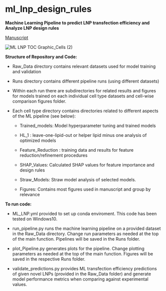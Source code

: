 # ml_lnp_design_rules
**Machine Learning Pipeline to predict LNP transfection efficiency and Analyze LNP design rules**

[Manuscript](https://pubs.acs.org/doi/full/10.1021/acsnano.4c07615#)

![ML LNP TOC Graphic_Cells (2)](https://github.com/user-attachments/assets/e1208206-9ebe-4319-aeca-0d5b7fd6cce6)


**Structure of Repository and Code:**

* Raw_Data directory contains relevant datasets used for model training and validation
  
* Runs directory contains different pipeline runs (using different datasets)
  
* Within each run there are subdirectories for related results and figures for models trained on each individual cell type datasets and cell-wise comparison figures folder.
  
  
* Each cell type directory contains directories related to different aspects of the ML pipeline (see below):

  * Trained_models: Model hyperparameter tuning and trained models
  
  * HL_1 : leave-one-lipid-out or helper lipid minus one analysis of optimized models
  
  * Feature_Reduction : training data and results for feature reduction/refinement procedures
  
  * SHAP_Values: Calculated SHAP values for feature importance and design rules

  * Straw_Models: Straw model analysis of selected models.
        
  * Figures: Contains most figures used in manuscript and group by relevance
      
      

**To run code:**

  * ML_LNP.yml provided to set up conda enviroment. This code has been tested on Windows10.
  
  * run_pipeline.py runs the machine learning pipeline on a provided dataset in the Raw_Data directory. Change run parameters as needed at the top of the main function. Pipelines will be saved in the Runs folder.
  
  * plot_Pipeline.py generates plots for the pipeline. Change plotting parameters as needed at the top of the main function. Figures will be saved in the respective Runs folder.
  
  * validate_predictions.py provides ML transfection efficiency predictions of given novel LNPs (provided in the Raw_Data folder) and generate model performance metrics when comparing against experimental values.
